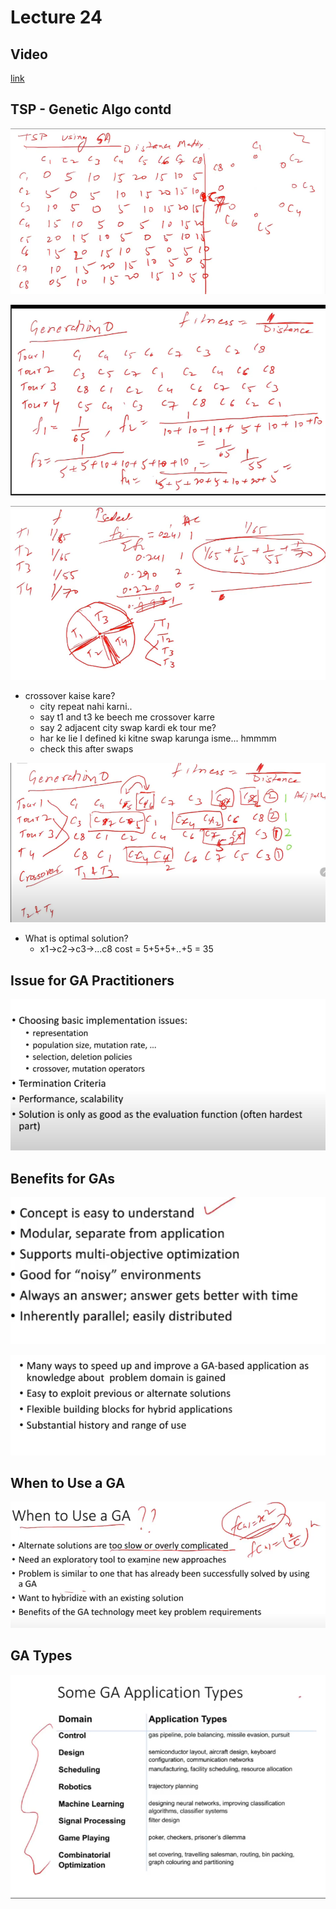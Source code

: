 # Lecture 24

## Video

[link](https://drive.google.com/file/d/1nceP9WaQKst-LVv0jpQTiT1Klsdnyn64/view)

## TSP - Genetic Algo contd

![e](e2.png)

![e](e1.png)

![e](e4.png)

- crossover kaise kare?
  - city repeat nahi karni..
  - say t1 and t3 ke beech me crossover karre
  - say 2 adjacent city swap kardi ek tour me?
  - har ke lie I defined ki kitne swap karunga isme... hmmmm
  - check this after swaps

![e2](e5.png)

- What is optimal solution?
  - x1->c2->c3->...c8 cost = 5+5+5+..+5 = 35

## Issue for GA Practitioners

![i](isss.png)

## Benefits for GAs

![b](bens.png)

![b](b2.png)

## When to Use a GA

![e](wh.png)

## GA Types

![ga](gat.png)

